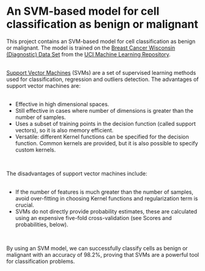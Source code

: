 # An SVM-based model for cell classification as benign or malignant

This project contains an SVM-based model for cell classification as benign or malignant. The model is trained on the [Breast Cancer Wisconsin (Diagnostic) Data Set](https://archive.ics.uci.edu/ml/datasets/Breast+Cancer+Wisconsin+(Diagnostic)) from the [UCI Machine Learning Repository](https://archive.ics.uci.edu/ml/index.php).<br>
<br>

[Support Vector Machines](https://towardsdatascience.com/support-vector-machine-introduction-to-machine-learning-algorithms-934a444fca47) (SVMs) are a set of supervised learning methods used for classification, regression and outliers detection. The advantages of support vector machines are:<br>
<br>

* Effective in high dimensional spaces.<br>
* Still effective in cases where number of dimensions is greater than the number of samples.<br>
* Uses a subset of training points in the decision function (called support vectors), so it is also memory efficient.<br>
* Versatile: different Kernel functions can be specified for the decision function. Common kernels are provided, but it is also possible to specify custom kernels.<br>
<br>

The disadvantages of support vector machines include:<br>
<br>

* If the number of features is much greater than the number of samples, avoid over-fitting in choosing Kernel functions and regularization term is crucial.<br>
* SVMs do not directly provide probability estimates, these are calculated using an expensive five-fold cross-validation (see Scores and probabilities, below).<br>
<br>

By using an SVM model, we can successfully classify cells as benign or malignant with an accuracy of 98.2%, proving that SVMs are a powerful tool for classification problems.<br>

